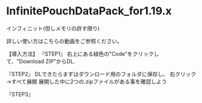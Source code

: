 # InfinitePouchDataPack_for1.19.x
インフィニット(但しメモリの許す限り)

詳しい使い方はこちらの動画をご参照ください。

【導入方法】
『STEP1』
右上にある緑色の"Code"をクリックして、"Download ZIP"からDL.

『STEP2』
DLできたらまずはダウンロード用のフォルダに保存し、
右クリック→すべて展開
展開した中に2つの.zipファイルがある事を確認しよう

『STEP3』
